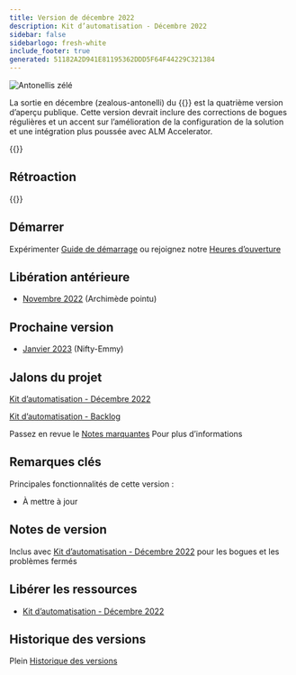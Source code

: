 ```yaml
---
title: Version de décembre 2022
description: Kit d’automatisation - Décembre 2022
sidebar: false
sidebarlogo: fresh-white
include_footer: true
generated: 51182A2D941E81195362DDD5F64F44229C321384
---
```


<div class="optional">

![Antonellis zélé](/images/zealous-antonelli.png)

La sortie en décembre (zealous-antonelli) du {{<product-name>}} est la quatrième version d’aperçu publique. Cette version devrait inclure des corrections de bogues régulières et un accent sur l’amélioration de la configuration de la solution et une intégration plus poussée avec ALM Accelerator.

</div>

<div class="optional">

{{<presentationStyles>}}

## Rétroaction

{{<questions name="/releases/december-2022.json" completed="Thank you for providing feedback" showNavigationButtons=false >}}

</div>

<div class="optional">

## Démarrer

Expérimenter [Guide de démarrage](/fr/get-started) ou rejoignez notre [Heures d’ouverture](/fr/office-hours)

## Libération antérieure

- [Novembre 2022](/fr/releases/november-2022) (Archimède pointu)

## Prochaine version

- [Janvier 2023](/fr/releases/january-2023) (Nifty-Emmy)

## Jalons du projet

[Kit d’automatisation - Décembre 2022](https://github.com/orgs/microsoft/projects/486/views/5)

[Kit d’automatisation - Backlog](https://github.com/orgs/microsoft/projects/486/views/1)

Passez en revue le [Notes marquantes](/fr/releases/milestones) Pour plus d’informations

## Remarques clés

Principales fonctionnalités de cette version :

- À mettre à jour

## Notes de version

Inclus avec [Kit d’automatisation - Décembre 2022](https://github.com/microsoft/powercat-automation-kit/releases/tag/AutomationKit-December2022) pour les bogues et les problèmes fermés

## Libérer les ressources

- [Kit d’automatisation - Décembre 2022](https://github.com/microsoft/powercat-automation-kit/releases/tag/AutomationKit-December2022)

## Historique des versions

Plein [Historique des versions](/fr/releases)

</div>
